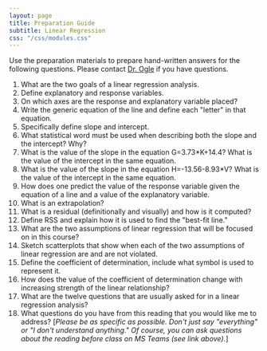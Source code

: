 ```yaml
---
layout: page
title: Preparation Guide
subtitle: Linear Regression
css: "/css/modules.css"
---
```


<div class="alert alert-warning">
Use the preparation materials to prepare hand-written answers for the following questions. Please contact <a href="https://teams.microsoft.com/l/channel/19%3ad26a8cc37740458aaf93fe10815c9eb1%40thread.tacv2/Questions%2520-%2520Preparation%2520Guide?groupId=1c605bf3-86b9-4b57-8b0c-1753c67bf54a&tenantId=b70d8bab-80b6-4766-b5da-fcfdabdf71c7" target="_blank">Dr. Ogle</a> if you have questions.
</div>

1. What are the two goals of a linear regression analysis.
1. Define explanatory and response variables.
1. On which axes are the response and explanatory variable placed?
1. Write the generic equation of the line and define each "letter" in that equation.
1. Specifically define slope and intercept.
1. What statistical word must be used when describing both the slope and the intercept? Why?
1. What is the value of the slope in the equation G=3.73*K+14.4? What is the value of the intercept in the same equation.
1. What is the value of the slope in the equation H=-13.56-8.93*V? What is the value of the intercept in the same equation.
1. How does one predict the value of the response variable given the equation of a line and a value of the explanatory variable.
1. What is an extrapolation?
1. What is a residual (definitionally and visually) and how is it computed?
1. Define RSS and explain how it is used to find the "best-fit line."
1. What are the two assumptions of linear regression that will be focused on in this course?
1. Sketch scatterplots that show when each of the two assumptions of linear regression are and are not violated.
1. Define the coefficient of determination, include what symbol is used to represent it.
1. How does the value of the coefficient of determination change with increasing strength of the linear relationship?
1. What are the twelve questions that are usually asked for in a linear regression analysis?
1. What questions do you have from this reading that you would like me to address? [*Please be as specific as possible. Don't just say "everything" or "I don't understand anything." Of course, you can ask questions about the reading before class on MS Teams (see link above).*]
